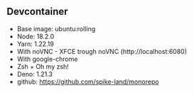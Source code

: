 ## Devcontainer

- Base image: ubuntu:rolling
- Node: 18.2.0
- Yarn: 1.22.19
- With noVNC - XFCE trough noVNC (http://localhost:6080)
- With google-chrome
- Zsh + Oh my zsh!
- Deno: 1.21.3
- github: https://github.com/spike-land/monorepo
